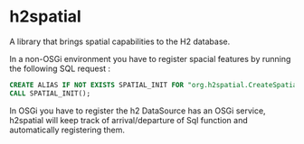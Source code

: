 h2spatial
=====

A library that brings spatial capabilities to the H2 database.

In a non-OSGi environment you have to register spacial features by running the following SQL request :

```sql
CREATE ALIAS IF NOT EXISTS SPATIAL_INIT FOR "org.h2spatial.CreateSpatialExtension.initSpatialExtension";
CALL SPATIAL_INIT();
```

In OSGi you have to register the h2 DataSource has an OSGi service,
 h2spatial will keep track of arrival/departure of Sql function and automatically registering them.

